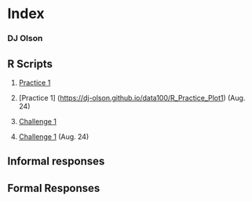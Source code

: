 # Index

### DJ Olson

## R Scripts 
1. [Practice 1](https://github.com/DJ-Olson/data100/blob/master/R_Practice_Plot1.md) 
1. [Practice 1] (https://dj-olson.github.io/data100/R_Practice_Plot1) (Aug. 24) 

2. [Challenge 1](https://github.com/DJ-Olson/data100/blob/master/R_Challenge_Plot1.md) 
2. [Challenge 1](https://dj-olson.github.io/data100/R_Challenge_Plot1) (Aug. 24) 


## Informal responses

## Formal Responses
